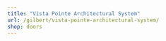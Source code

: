```yaml
---
title: "Vista Pointe Architectural System"
url: /gilbert/vista-pointe-architectural-system/
shop: doors
---
```

